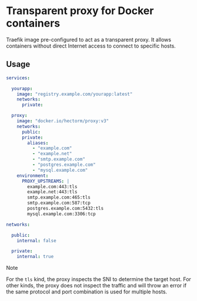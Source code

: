 # Transparent proxy for Docker containers

Traefik image pre-configured to act as a transparent proxy. It allows containers without direct Internet access to connect to specific hosts.

## Usage

```yaml
services:

  yourapp:
    image: "registry.example.com/yourapp:latest"
    networks:
      private:

  proxy:
    image: "docker.io/hectorm/proxy:v3"
    networks:
      public:
      private:
        aliases:
          - "example.com"
          - "example.net"
          - "smtp.example.com"
          - "postgres.example.com"
          - "mysql.example.com"
    environment:
      PROXY_UPSTREAMS: |
        example.com:443:tls
        example.net:443:tls
        smtp.example.com:465:tls
        smtp.example.com:587:tcp
        postgres.example.com:5432:tls
        mysql.example.com:3306:tcp

networks:

  public:
    internal: false

  private:
    internal: true
```

> [!NOTE]
> For the `tls` kind, the proxy inspects the SNI to determine the target host. For other kinds, the proxy does not inspect the traffic and will throw an error if the same protocol and port combination is used for multiple hosts.
